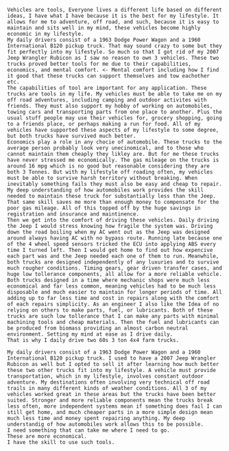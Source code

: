     Vehicles are tools, Everyone lives a different life based on different ideas, I have what I have because it is the best for my lifestyle. It allows for me to adventure, off road, and such, because it is easy to maintain and sits well in my mind, these vehicles become highly economic in my lifestyle.
    My daily drivers consist of a 1963 Dodge Power Wagon and a 1960 International B120 pickup truck. That may sound crazy to some but they fit perfectly into my lifestyle. So much so that I got rid of my 2007 Jeep Wrangler Rubicon as I saw no reason to own 3 vehicles. These two trucks proved better tools for me due to their capabilities, economics, and mental comfort. <- Mental comfort including how I find it good that these trucks can support themselves and tow eachother etc.
    The capabilities of tool are important for any application. These trucks are tools in my life. My vehicles must be able to take me on my off road adventures, including camping and outdoor activites with friends. They must also support my hobby of working on automobiles, towing cars and transporting parts from one place to another. Plus the usual stuff people may use their vehicles for, grocery shopping, going to a friends place, or perhaps making a run for food. All of my vehicles have supported these aspects of my lifestyle to some degree, but both trucks have survived much better.
    Economics play a role in any chocie of automobile. These trucks to the average person probably look very unecinomical, and to those who cannot maintain them cheaply they likley are. But for me these trucks have never stressed me economically. The gas mileage on the trucks is around 16 mpg which is no good but reasonable considering they are both 3 Tonnes. But with my lifestyle off roading often, my vehicles must be able to survive harsh territory without breaking. When inevitably something fails they must also be easy and cheap to repair. My deep understanding of how automobiles work provides the skill needed to maintain these truck for substantially less than the Jeep. That same skill saves me more than enough money to compensate for the poor gas mileage. All of this topped off by the huge savings in registration and insurance and maintinence.
    Then we get into the comfort of driving these vehicles. Daily driving the Jeep I would stress knowing how fragile the system was. Driving down the road boiling when my AC went out as the Jeep was designed around always having AC with no bypass route. Running late because one of the 4 wheel speed sensors tricked the ECU into applying ABS every time I turned left. Then I would get home to find out how expencive each part was and the Jeep needed each one of them to run. Meanwhile, both trucks are designed independently of any luxuries and to survive much rougher conditions. Timing gears, gear driven transfer cases, and huge low tollerance components, all allow for a more reliable vehicle. Both trucks designed in a time where mechanic shops were much less economical and far less common, meaning vehicles had to be much less disposable and much easier to maintain for longer periods of time. All adding up to far less time and cost in repairs along with the comfort of each repairs simplicity. As an engineer I also like the Idea of no relying on others to make parts, fuel, or lubricants. Both of these trucks are such low tollerance that I can make any parts with minimal machining tools and cheap materials. Then the fuel and lubricants can be produced from biomass providing an almost carbon neutral environment. Setting my mind at ease as I drive daily.
    That is why I daily drive two 60s 3 ton 4x4 farm trucks.

    My daily drivers consist of a 1963 Dodge Power Wagon and a 1960 International B120 pickup truck. I used to have a 2007 Jeep Wrangler Rubicon as well but I opted to sell it after learning how much better these two other trucks fit into my lifestyle. A vehicle must provide transportation, which in my lifestyle, involves constant outdoor adventure. My destinations often involving very technical off road trails in many different kinds of weather conditions. All 3 of my vehicles worked great in these areas but the trucks have been better suited. Stronger and more reliable components mean the trucks break less often, more independent systems mean if something does fail I can still get home, and much cheaper parts in a more simple design mean much less time and money spent repairing anything. My deep understandig of how automobiles work allows this to be possible.
    I need something that can take me where I need to go.
    These are more economical.
    I have the skill to use such tools.
